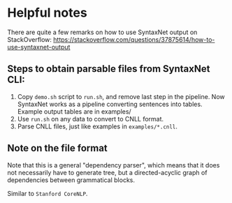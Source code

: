 # Helpful notes
There are quite a few remarks on how to use SyntaxNet output on StackOverflow:
https://stackoverflow.com/questions/37875614/how-to-use-syntaxnet-output


## Steps to obtain parsable files from SyntaxNet CLI:
1. Copy `demo.sh` script to `run.sh`, and remove last step in the pipeline.
Now SyntaxNet works as a pipeline converting sentences into tables.
Example output tables are in examples/
2. Use `run.sh` on any data to convert to CNLL format.
3. Parse CNLL files, just like examples in `examples/*.cnll`.

## Note on the file format
Note that this is a general "dependency parser", which means that it does not necessarily
have to generate tree, but a directed-acyclic graph of dependencies between grammatical blocks.

Similar to `Stanford CoreNLP`.
